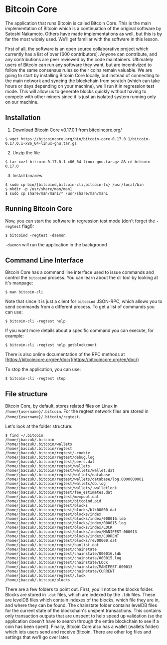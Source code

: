 # Bitcoin Core
The application that runs Bitcoin is called Bitcoin Core. This is the main implementation of Bitcoin which is a continuation of the original software by Satoshi Nakamoto. Others have made implementations as well, but this is by far the most widely used. We'll get familiar with the software in this lesson.

First of all, the software is an open source collaborative project which currently has a list of over [600 contributors]. Anyone can contribute, and any contributions are peer reviewed by the code maintainers. Ultimately users of Bitcoin can run any software they want, but are incentivized to follow the same consensus rules so their coins remain valuable. We are going to start by installing Bitcoin Core locally, but instead of connecting to the main network and syncing the blockchain from scratch (which can take hours or days depending on your machine), we'll run it in regression test mode. This will allow us to generate blocks quickly without having to compete with other miners since it is just an isolated system running only on our machine.

## Installation
1. Download Bitcoin Core v0.17.0.1 from bitcoincore.org/
```
$ wget https://bitcoincore.org/bin/bitcoin-core-0.17.0.1/bitcoin-0.17.0.1-x86_64-linux-gnu.tar.gz
```
2. Unzip the file
```
$ tar xvzf bitcoin-0.17.0.1-x86_64-linux-gnu.tar.gz && cd bitcoin-0.17.0
```
3. Install binaries
```
$ sudo cp bin/{bitcoind,bitcoin-cli,bitcoin-tx} /usr/local/bin
$ mkdir -p /usr/share/man/man1
$ sudo cp share/man/man1/* /usr/share/man/man1
```

## Running Bitcoin Core
Now, you can start the software in regression test mode (don't forget the `-regtest` flag!):

```
$ bitcoind -regtest -daemon
```

`-daemon` will run the application in the background

## Command Line Interface
Bitcoin Core has a command line interface used to issue commands and control the `bitcoind` process. You can learn about the cli tool by looking at it's manpage:

```
$ man bitcoin-cli
```

Note that since it is just a client for `bitcoind` JSON-RPC, which allows you to send commands from a different process. To get a list of commands you can use:

```
$ bitcoin-cli -regtest help
```

If you want more details about a specific command you can execute, for example:
```
$ bitcoin-cli -regtest help getblockcount
```

There is also online documentation of the RPC methods at [https://bitcoincore.org/en/doc/](https://bitcoincore.org/en/doc/)

To stop the application, you can use:
```
$ bitcoin-cli -regtest stop
```

## File structure
Bitcoin Core, by default, stores related files on Linux in `/home/{username}/.bitcoin`. For the regtest network files are stored in `/home/{username}/.bitcoin/regtest`.

Let's look at the folder structure:
```
$ find ~/.bitcoin
/home/jbaczuk/.bitcoin
/home/jbaczuk/.bitcoin/wallets
/home/jbaczuk/.bitcoin/regtest
/home/jbaczuk/.bitcoin/regtest/.cookie
/home/jbaczuk/.bitcoin/regtest/debug.log
/home/jbaczuk/.bitcoin/regtest/peers.dat
/home/jbaczuk/.bitcoin/regtest/wallets
/home/jbaczuk/.bitcoin/regtest/wallets/wallet.dat
/home/jbaczuk/.bitcoin/regtest/wallets/database
/home/jbaczuk/.bitcoin/regtest/wallets/database/log.0000000001
/home/jbaczuk/.bitcoin/regtest/wallets/db.log
/home/jbaczuk/.bitcoin/regtest/wallets/.walletlock
/home/jbaczuk/.bitcoin/regtest/fee_estimates.dat
/home/jbaczuk/.bitcoin/regtest/mempool.dat
/home/jbaczuk/.bitcoin/regtest/bitcoind.pid
/home/jbaczuk/.bitcoin/regtest/blocks
/home/jbaczuk/.bitcoin/regtest/blocks/blk00000.dat
/home/jbaczuk/.bitcoin/regtest/blocks/index
/home/jbaczuk/.bitcoin/regtest/blocks/index/000016.ldb
/home/jbaczuk/.bitcoin/regtest/blocks/index/000015.log
/home/jbaczuk/.bitcoin/regtest/blocks/index/LOCK
/home/jbaczuk/.bitcoin/regtest/blocks/index/MANIFEST-000013
/home/jbaczuk/.bitcoin/regtest/blocks/index/CURRENT
/home/jbaczuk/.bitcoin/regtest/blocks/rev00000.dat
/home/jbaczuk/.bitcoin/regtest/banlist.dat
/home/jbaczuk/.bitcoin/regtest/chainstate
/home/jbaczuk/.bitcoin/regtest/chainstate/000016.ldb
/home/jbaczuk/.bitcoin/regtest/chainstate/000015.log
/home/jbaczuk/.bitcoin/regtest/chainstate/LOCK
/home/jbaczuk/.bitcoin/regtest/chainstate/MANIFEST-000013
/home/jbaczuk/.bitcoin/regtest/chainstate/CURRENT
/home/jbaczuk/.bitcoin/regtest/.lock
/home/jbaczuk/.bitcoin/blocks
```

There are a few folders to point out. First, you'll notice the blocks folder. Blocks are stored in `.dat` files, which are indexed by the `.ldb` files. These are levelDB files which contain indexes of the blocks, which file they are in, and where they can be found. The chainstate folder contains levelDB files for the current state of the blockchain's unspent transactions. This contains only transaction outputs that are unspent to help speed up validation (so the application doesn't have to search through the entire blockchain to see if a coin has been spent). Finally, Bitcoin Core also has a wallet (wallets folder) which lets users send and receive Bitcoin. There are other log files and settings that we'll go over later.
